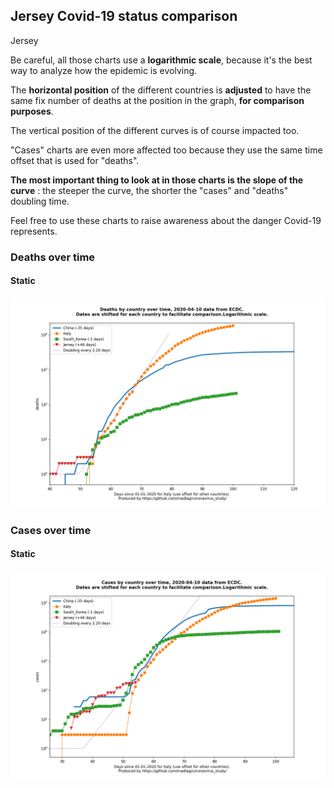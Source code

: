 ## Jersey Covid-19 status comparison 

Jersey



Be careful, all those charts use a **logarithmic scale**, because it's the best way to analyze how the epidemic is evolving.
 
The **horizontal position** of the different countries is **adjusted** to have the same fix number of deaths at the position in the graph, **for comparison purposes**.

The vertical position of the different curves is of course impacted too.

"Cases" charts are even more affected too because they use the same time offset that is used for "deaths".

**The most important thing to look at in those charts is the slope of the curve** : the steeper the curve, the shorter the "cases" and "deaths" doubling time.

Feel free to use these charts to raise awareness about the danger Covid-19 represents. 


 
### Deaths over time
 
#### Static
![Jersey covid-19 deaths static chart](https://raw.githubusercontent.com/madlag/coronavirus_study/master/notebooks/graphs/2020-04-10/countries/Jersey/2020-04-10_Jersey_deaths.png "Jersey covid-19 deaths static chart")   

 
### Cases over time
 
#### Static
![Jersey covid-19 cases static chart](https://raw.githubusercontent.com/madlag/coronavirus_study/master/notebooks/graphs/2020-04-10/countries/Jersey/2020-04-10_Jersey_cases.png "Jersey covid-19 cases static chart")   

